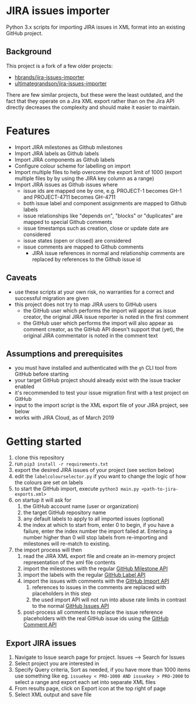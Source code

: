 # JIRA issues importer

Python 3.x scripts for importing JIRA issues in XML format into an existing GitHub project.

## Background

This project is a fork of a few older projects:
* [hbrands/jira-issues-importer](https://github.com/hbrands/jira-issues-importer)
* [ultimategrandson/jira-issues-importer](https://github.com/ultimategrandson/jira-issues-importer)

There are few similar projects, but these were the least outdated, and the fact that they operate on a Jira XML export rather than on the Jira API directly decreases the complexity and should make it easier to maintain.

# Features

* Import JIRA milestones as Github milestones
* Import JIRA labels as Github labels
* Import JIRA components as Github labels
* Configure colour scheme for labelling on import
* Import multiple files to help overcome the export limit of 1000 (export multiple files by by using the JIRA key column as a range)
* Import JIRA issues as Github issues where
  * issue ids are mapped one by one, e.g. PROJECT-1 becomes GH-1 and PROJECT-4711 becomes GH-4711
  * both issue label and component assignments are mapped to Github labels
  * issue relationships like "depends on", "blocks" or "duplicates" are mapped to special Github comments
  * issue timestamps such as creation, close or update date are considered
  * issue states (open or closed) are considered
  * issue comments are mapped to Github comments
    * JIRA issue references in normal and relationship comments are replaced by references to the Github issue id  

## Caveats
* use these scripts at your own risk, no warranties for a correct and successful migration are given
* this project does not try to map JIRA users to GitHub users
  * the GitHub user which performs the import will appear as issue creator, the original JIRA issue reporter is noted in the first comment
  * the GitHub user which performs the import will also appear as comment creator, as the GitHub API doesn't support that (yet),
    the original JIRA commentator is noted in the comment text

## Assumptions and prerequisites

* you must have installed and authenticated with the `gh` CLI tool from GitHub before starting
* your target GitHub project should already exist with the issue tracker enabled
* it's recommended to test your issue migration first with a test project on GitHub
* input to the import script is the XML export file of your JIRA project, see below
* works with JIRA Cloud, as of March 2019

# Getting started

1. clone this repository
1. run `pip3 install -r requirements.txt`
1. export the desired JIRA issues of your project (see section below)
1. edit the `labelcolourselector.py` if you want to change the logic of how the colours are set on labels
1. to start the GitHub import, execute `python3 main.py <path-to-jira-exports.xml>`
1. on startup it will ask for
   1. the GitHub account name (user or organization)
   1. the target GitHub repository name
   1. any default labels to apply to all imported issues (optional)
   1. the index at which to start from, enter 0 to begin, if you have a failure, enter the index number the import failed at. Entering a number higher than 0 will stop labels from re-importing and milestones will re-match to existing.
1. the import process will then
   1. read the JIRA XML export file and create an in-memory project representation of the xml file contents
   1. import the milestones with the regular [GitHub Milestone API](https://developer.github.com/v3/issues/milestones/)
   1. import the labels with the regular [GitHub Label API](https://developer.github.com/v3/issues/labels/)
   1. import the issues with comments with the [GitHub Import API](https://gist.github.com/jonmagic/5282384165e0f86ef105)
      1. references to issues in the comments are replaced with placeholders in this step
      1. the used import API will not run into abuse rate limits in contrast to the normal [GitHub Issues API](https://developer.github.com/v3/issues/)
   1. post-process all comments to replace the issue reference placeholders with the real GitHub issue ids using the [GitHub Comment API](https://developer.github.com/v3/issues/comments/)

## Export JIRA issues

1. Navigate to Issue search page for project. Issues --> Search for Issues
1. Select project you are interested in
1. Specify Query criteria, Sort as needed, if you have more than 1000 items use something like eg. `issuekey < PRO-1000 AND issuekey > PRO-2000` to select a range and export each set into separate XML files
1. From results page, click on Export icon at the top right of page
1. Select XML output and save file

